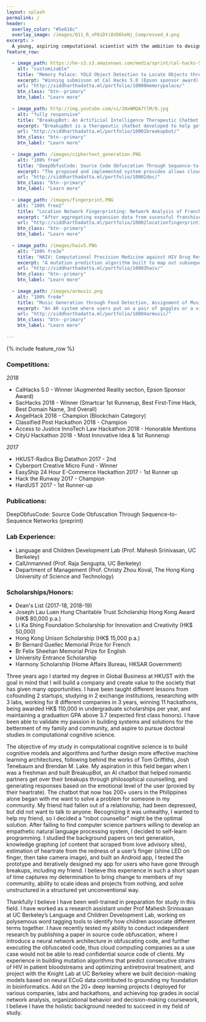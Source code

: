 ```yaml
---
layout: splash
permalink: /
header:
  overlay_color: "#5e616c"
  overlay_image: /images/Q11_R_vP8iDYi8VD6heNj_Compressed_4.png
excerpt: >
  A young, aspiring computational scientist with the ambition to design new tools to solve larger problems.<br />
feature_row:

  - image_path: https://he-s3.s3.amazonaws.com/media/sprint/cal-hacks-50/team/475490/e253ebdepson_goggles_lq.PNG
    alt: "customizable"
    title: "Memory Palace: YOLO Object Detection to Locate Objects through Speech Recognition"
    excerpt: "Winning submisson at Cal Hacks 5.0 (Epson sponsor award). Our team developed a pair of display goggles that helps patients with Alzheimer's or other visual/mental disabilities in locating their personal belongings. Users verbalize the item they are searching for (typically items from the COCO image dataset), and all objects detected would be highlighted."
    url: "http://siddharthadatta.ml/portfolio/10000memorypalace/"
    btn_class: "btn--primary"
    btn_label: "Learn more"
    
  - image_path: http://img.youtube.com/vi/1NxWMQA7tlM/0.jpg
    alt: "fully responsive"
    title: "BreakupBot: An Artificial Intelligence Therapeutic Chatbot Conducting Empathetic Counselling via Heartrate Sentimental Analysis"
    excerpt: "BreakupBot is a therapeutic chatbot developed to help get over romantic breakups. Organically acquired 200+ users of varying demographics. The system, initially built to help people who could not get over breakups, uses scraped content from dating sites and builds a philosophical counselling knowledge graph as the decision tree for generating responses to user input."
    url: "http://siddharthadatta.ml/portfolio/10001breakupbot/"
    btn_class: "btn--primary"
    btn_label: "Learn more"
    
  - image_path: /images/ciphertext_generation.PNG
    alt: "100% free"
    title: "DeepObfusCode: Source Code Obfuscation Through Sequence-to-Sequence Networks"
    excerpt: "The proposed and implemented system provides allows cloud computing companies to execute obfuscated code (non-plaintext source code), and allows clients to obfucate code through a seq2seq-based obfuscation network. Other than the applications of neural network archictectures in source code obfuscation, the paper released also introduces a quantitative framework to evaluate obfuscation methods."
    url: "http://siddharthadatta.ml/portfolio/10002doc/"
    btn_class: "btn--primary"
    btn_label: "Learn more"     
    
  - image_path: /images/fingerprint.PNG
    alt: "100% free2"
    title: "Location Network Fingerprinting: Network Analysis of Franchise Expansion"
    excerpt: "After aggregating expansion data from sucessful franchises/chains from many industries (including fast food, supermarkets, coffee, ...), we developed network analysis algorithms that identified statistically-likely patterns or fingerprints of expansion success. Specifically, we found that certain succesful firms tended to expand in certain ways that consolidated their success. We found the results to be 98% statistically significant, and pitched the system as a service for firms intending to expand within the US but are strategically unsure how."
    url: "http://siddharthadatta.ml/portfolio/10002locationfingerprinting/"
    btn_class: "btn--primary"
    btn_label: "Learn more"     
    
  - image_path: /images/haiv5.PNG
    alt: "100% fre3e"
    title: "HAIV: Computational Precision Medicine against HIV Drug Resistance"
    excerpt: "A mutation prediction algorithm built to map out subsequent mutations of a strain of HIV virus in a person's bloodstream over n timesteps, and can be further used in optimizing antiretroviral treatment (allocating the right medication at the right time to avoid drug resistance)."
    url: "http://siddharthadatta.ml/portfolio/10003haiv/"
    btn_class: "btn--primary"
    btn_label: "Learn more"     
    
  - image_path: /images/armusic.png
    alt: "100% fre4e"
    title: "Music Generation through Food Detection, Assignment of Music Notes to Distinct Items, and Utensil Impact Detection"
    excerpt: "An AR system where users put on a pair of goggles or a visualizer above highlights the food on the table, and users use their utensils to generate individualized music notes from tapping their food."
    url: "http://siddharthadatta.ml/portfolio/10004armusic/"
    btn_class: "btn--primary"
    btn_label: "Learn more"  
    
---
```


{% include feature_row %}


### Competitions:
*2018*
+ CalHacks 5.0 - Winner (Augmented Reality section, Epson Sponsor Award)
+ SacHacks 2018 - Winner (Smartcar 1st Runnerup, Best First-Time Hack, Best Domain Name, 3rd Overall)
+ AngelHack 2018 - Champion (Blockchain Category)
+ Classified Post Hackathon 2018 - Champion
+ Access to Justice InnoTech Law Hackathon 2018 - Honorable Mentions
+ CityU Hackathon 2018 - Most Innovative Idea & 1st Runnerup

*2017*
+ HKUST-Radica Big Datathon 2017 - 2nd
+ Cyberport Creative Micro Fund - Winner
+ EasyShip 24 Hour E-Commerce Hackathon 2017 - 1st Runner up
+ Hack the Runway 2017 - Champion
+ HardUST 2017 - 1st Runner-up

### Publications:
DeepObfusCode: Source Code Obfuscation Through Sequence-to-Sequence Networks (preprint)

### Lab Experience:
+ Language and Children Development Lab (Prof. Mahesh Srinivasan, UC Berkeley)
+ CalUnmanned (Prof. Raja Sengupta, UC Berkeley)
+ Department of Management (Prof. Christy Zhou Koval, The Hong Kong University of Science and Technology)

### Scholarships/Honors:
+ Dean's List (2017-18, 2018-19)
+ Joseph Lau Luen Hung Charitable Trust Scholarship Hong Kong Award (HK$ 80,000 p.a.)
+ Li Ka Shing Foundation Scholarship for Innovation and Creativity (HK$ 50,000)
+ Hong Kong Unison Scholarship (HK$ 15,000 p.a.)
+ Br Bernard Guellec Memorial Prize for French
+ Br Felix Sheehan Memorial Prize for English
+ University Entrance Scholarship
+ Harmony Scholarship (Home Affairs Bureau, HKSAR Government)


Three years ago I started my degree in Global Business at HKUST with the goal in mind that I will build a company and create value to the society that has given many opportunities. I have been taught different lessons from cofounding 2 startups, studying in 2 exchange institutions, researching with 3 labs, working for 8 different companies in 3 years, winning 11 hackathons, being awarded HK$ 110,000 in undergraduate scholarships per year, and maintaining a graduation GPA above 3.7 (expected first class honors). I have been able to validate my passion in building systems and solutions for the betterment of my family and community, and aspire to pursue doctoral studies in computational cognitive science. 

The objective of my study in computational cognitive science is to build cognitive models and algorithms and further design more effective machine learning architectures, following behind the works of Tom Griffiths, Josh Tenebaum and Brendan M. Lake. My aspiration in this field began when I was a freshman and built BreakupBot, an AI chatbot that helped romantic partners get over their breakups through philosophical counselling, and generating responses based on the emotional level of the user (proxied by their heartrate). The chatbot that now has 200+ users in the Philippines alone began with me want to solve a problem for someone in my community. My friend had fallen out of a relationship, had been depressed, but did not want to talk to anyone. Recognizing it was unhealthy, I wanted to help my friend, so I decided a “robot counsellor” might be the optimal solution. After failing to find computer science partners willing to develop an empathetic natural language processing system, I decided to self-learn programming. I studied the background papers on text generation, knowledge graphing (of content that scraped from love advisory sites), estimation of heartrate from the redness of a user’s finger (shine LED on finger, then take camera image), and built an Android app, I tested the prototype and iteratively designed my app for users who have gone through breakups, including my friend. I believe this experience in such a short span of time captures my determination to bring change to members of my community, ability to scale ideas and projects from nothing, and solve unstructured in a structured yet unconventional way.

Thankfully I believe I have been well-trained in preparation for study in this field. I have worked as a research assistant under Prof Mahesh Srinivasan at UC Berkeley’s Language and Children Development Lab, working on polysemous word tagging tools to identify how children associate different terms together. I have recently tested my ability to conduct independent research by publishing a paper in source code obfuscation, where I introduce a neural network architecture in obfuscating code, and further executing the obfuscated code, thus cloud computing companies as a use case would not be able to read confidential source code of clients. My experience in building mutation algorithms that predict consecutive strains of HIV in patient bloodstreams and optimizing antiretroviral treatment, and project with the Knight Lab at UC Berkeley where we built decision-making models based on neural ECoG data contributed to grounding my foundation in bioinformatics. Add on the 20+ deep learning projects I deployed for various companies, labs and hackathons, and achieving top grades in social network analysis, organizational behavior and decision-making coursework, I believe I have the holistic background needed to succeed in my field of study. 
